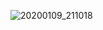 ![20200109_211018](https://user-images.githubusercontent.com/43606531/72084315-45720f00-3329-11ea-8b5a-7295325fb3d8.gif)
